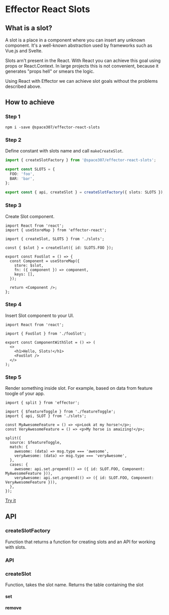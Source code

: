 # Effector React Slots

## What is a slot?

A slot is a place in a component where you can insert any unknown component. It's a well-known abstraction used by frameworks
such as Vue.js and Svelte.

Slots arn't present in the React. With React you can achieve this goal using props or React.Context.
In large projects this is not convenient, because it generates "props hell" or smears the logic.

Using React with Effector we can achieve slot goals without the problems described above.

## How to achieve

### Step 1


```
npm i -save @space307/effector-react-slots
```

### Step 2

Define constant with slots name and call `makeCreateSlot`.

```typescript
import { createSlotFactory } from '@space307/effector-react-slots';

export const SLOTS = {
  FOO: 'foo',
  BAR: 'bar',
};

export const { api, createSlot } = createSlotFactory({ slots: SLOTS });
```

### Step 3

Create Slot component.

```tsx
import React from 'react';
import { useStoreMap } from 'effector-react';

import { createSlot, SLOTS } from './slots';

const { $slot } = createSlot({ id: SLOTS.FOO });

export const FooSlot = () => {
  const Component = useStoreMap({
    store: $slot,
    fn: ({ component }) => component,
    keys: [],
  });

  return <Component />;
};
```

### Step 4

Insert Slot component to your UI.

```tsx
import React from 'react';

import { FooSlot } from './fooSlot';

export const ComponentWithSlot = () => (
  <>
    <h1>Hello, Slots!</h1>
    <FooSlot />
  </>
);
```

### Step 5

Render something inside slot. For example, based on data from feature toogle of your app.

```tsx
import { split } from 'effector';

import { $featureToggle } from './featureToggle';
import { api, SLOT } from './slots';

const MyAwesomeFeature = () => <p>Look at my horse!</p>;
const VeryAwesomeFeature = () => <p>My horse is amaizing!</p>;

split({
  source: $featureToggle,
  match: {
    awesome: (data) => msg.type === 'awesome',
    veryAwesome: (data) => msg.type === 'veryAwesome',
  },
  cases: {
    awesome: api.set.prepend(() => ({ id: SLOT.FOO, Component: MyAwesomeFeature })),
    veryAwesome: api.set.prepend(() => ({ id: SLOT.FOO, Component: VeryAwesomeFeature })),
  },
});
```

[Try it](https://codesandbox.com)

## API

### createSlotFactory

Function that returns a function for creating slots and an API for working with slots.

### API

### createSlot

Function, takes the slot name. Returns the table containing the slot

#### set

#### remove

